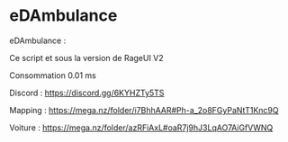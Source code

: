 # eDAmbulance

eDAmbulance : 

Ce script et sous la version de RageUI V2

Consommation 0.01 ms

Discord : https://discord.gg/6KYHZTy5TS

Mapping : https://mega.nz/folder/i7BhhAAR#Ph-a_2o8FGyPaNtT1Knc9Q

Voiture : https://mega.nz/folder/azRFiAxL#oaR7j9hJ3LqAO7AiGfVWNQ
